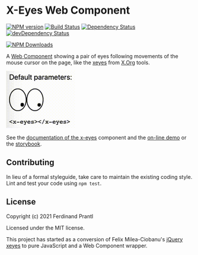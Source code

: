 # X-Eyes Web Component

[![NPM version](https://badge.fury.io/js/web-xeyes.png)](http://badge.fury.io/js/web-xeyes)
[![Build Status](https://github.com/prantlf/web-xeyes/workflows/Test/badge.svg)](https://github.com/prantlf/web-xeyes/actions)
[![Dependency Status](https://david-dm.org/prantlf/web-xeyes.svg)](https://david-dm.org/prantlf/web-xeyes)
[![devDependency Status](https://david-dm.org/prantlf/web-xeyes/dev-status.svg)](https://david-dm.org/prantlf/web-xeyes#info=devDependencies)

[![NPM Downloads](https://nodei.co/npm/web-xeyes.png?downloads=true&stars=true)](https://www.npmjs.com/package/web-xeyes)

A [Web Component] showing a pair of eyes following movements of the mouse cursor on the page, like the [xeyes] from [X.Org] tools.

![Example](./src/components/x-eyes/example.gif)

See the [documentation of the x-eyes] component and the [on-line demo] or the [storybook].

## Contributing

In lieu of a formal styleguide, take care to maintain the existing coding style. Lint and test your code using `npm test`.

## License

Copyright (c) 2021 Ferdinand Prantl

Licensed under the MIT license.

This project has started as a conversion of Felix Milea-Ciobanu's [jQuery xeyes] to pure JavaScript and a Web Component wrapper.

[X.Org]: https://www.x.org/
[xeyes]: https://wikipedia.org/wiki/Xeyes
[Web Component]: https://developer.mozilla.org/en-US/docs/Web/Web_Components
[documentation of the x-eyes]: ./src/components/x-eyes/#readme
[on-line demo]: https://prantlf.github.io/web-xeyes/
[storybook]: https://prantlf.github.io/web-xeyes/storybook/
[jQuery xeyes]: https://github.com/felixmc/jQuery-xeyes
